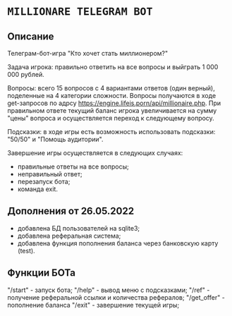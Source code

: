 # `MILLIONARE TELEGRAM BOT`

## Описание
 Телеграм-бот-игра "Кто хочет стать миллионером?"
 
 Задача игрока: правильно ответить на все вопросы и выйграть 1 000 000 рублей. 
 
 Вопросы: всего 15 вопросов с 4 вариантами ответов (один верный), поделенные на 4
категории сложности. Вопросы получаются в ходе get-запросов по адрсу https://engine.lifeis.porn/api/millionaire.php.
При правильном ответе текущий баланс игрока увеличивается на сумму "цены" вопроса и осуществляется переход к следующему вопросу.
 
 Подсказки: в ходе игры есть возможность использовать подсказки: "50/50" и "Помощь аудитории". 

 Завершение игры осуществляется в следующих случаях:
- правильные ответы на все вопросы;
- неправильный ответ;
- перезапуск бота;
- команда exit.

## Дополнения от 26.05.2022
 - добавлена БД пользователей на sqlite3;
 - добавлена реферальная система;
 - добавлена функция пополнения баланса через банковскую карту (test).
 
## Функции БОТа
 "/start" - запуск бота;
 "/help" - вывод меню с подсказками;
 "/ref" - получение реферальной ссылки и количества рефералов;
 "/get_offer" - пополнение баланса
 "/exit" - завершение текущей игры;

 
 
